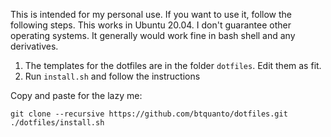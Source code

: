 This is intended for my personal use. If you want to use it, follow the following steps.
This works in Ubuntu 20.04. I don't guarantee other operating systems. It generally would work fine in bash shell and any derivatives.

1. The templates for the dotfiles are in the folder `dotfiles`. Edit them as fit.
2. Run `install.sh` and follow the instructions

Copy and paste for the lazy me:

    git clone --recursive https://github.com/btquanto/dotfiles.git
    ./dotfiles/install.sh